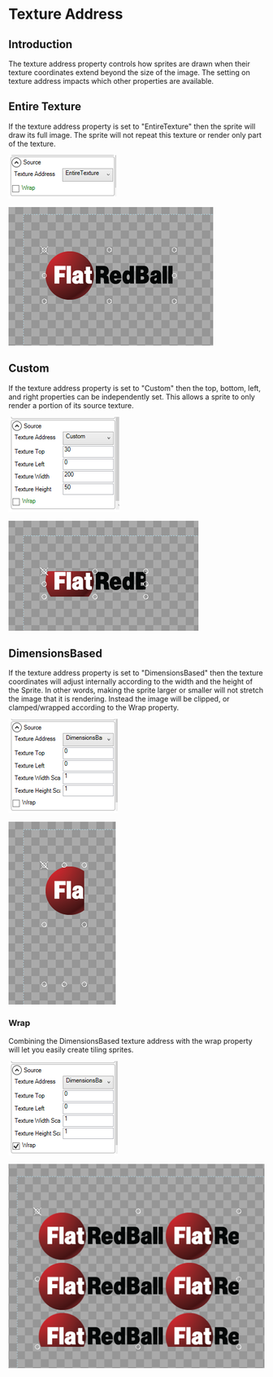 # Texture Address

## Introduction

The texture address property controls how sprites are drawn when their texture coordinates extend beyond the size of the image. The setting on texture address impacts which other properties are available.

## Entire Texture

If the texture address property is set to "EntireTexture" then the sprite will draw its full image. The sprite will not repeat this texture or render only part of the texture.

![](<../../.gitbook/assets/GumEntireTextureTextureAddress (1).png>)

![](<../../.gitbook/assets/GumEntireTextureSprite (1).png>)

## Custom

If the texture address property is set to "Custom" then the top, bottom, left, and right properties can be independently set. This allows a sprite to only render a portion of its source texture.

![](../../.gitbook/assets/GumCustomTextureAddress.png)

![](<../../.gitbook/assets/GumCustomTextureSprite (1).png>)

## DimensionsBased

If the texture address property is set to "DimensionsBased" then the texture coordinates will adjust internally according to the width and the height of the Sprite. In other words, making the sprite larger or smaller will not stretch the image that it is rendering. Instead the image will be clipped, or clamped/wrapped according to the Wrap property.

![](../../.gitbook/assets/GumDimensionBasedTextureAddress.png)

![](<../../.gitbook/assets/GumDimensionBasedSprite (1).png>)

### Wrap

Combining the DimensionsBased texture address with the wrap property will let you easily create tiling sprites.

![](<../../.gitbook/assets/GumDimensionBasedTextureAddressWrap (1).png>)

![](../../.gitbook/assets/GumDimensionBasedSpriteWrap.png)
